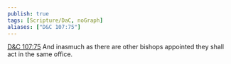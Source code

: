 ```yaml
---
publish: true
tags: [Scripture/DaC, noGraph]
aliases: ["D&C 107:75"]
---
```

[D&C 107:75](https://churchofjesuschrist.org/study/scriptures/dc-testament/dc/107?lang=eng&id=p75#p75) And inasmuch as there are other bishops appointed they shall act in the same office.
